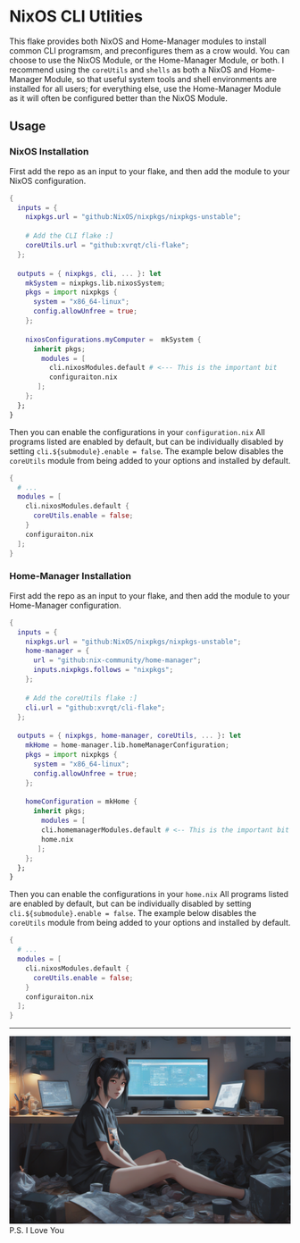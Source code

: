 # NixOS CLI Utlities
This flake provides both NixOS and Home-Manager modules to install common CLI programsm, and preconfigures them as a crow would.
You can choose to use the NixOS Module, or the Home-Manager Module, or both. I recommend using the `coreUtils` and `shells` as both a NixOS and Home-Manager Module, so that useful system tools and shell environments are installed for all users; for everything else, use the Home-Manager Module as it will often be configured better than the NixOS Module.

## Usage
### NixOS Installation 
First add the repo as an input to your flake, and then add the module to your NixOS configuration.
```nix
{
  inputs = {
    nixpkgs.url = "github:NixOS/nixpkgs/nixpkgs-unstable";

    # Add the CLI flake :]
    coreUtils.url = "github:xvrqt/cli-flake";
  };
  
  outputs = { nixpkgs, cli, ... }: let
    mkSystem = nixpkgs.lib.nixosSystem;
    pkgs = import nixpkgs {
      system = "x86_64-linux";
      config.allowUnfree = true;
    };

    nixosConfigurations.myComputer =  mkSystem {
      inherit pkgs;
        modules = [
          cli.nixosModules.default # <--- This is the important bit
          configuraiton.nix
       ];
    };
  };
}
```
Then you can enable the configurations in your `configuration.nix`
All programs listed are enabled by default, but can be individually disabled by setting `cli.${submodule}.enable = false`. 
The example below disables the `coreUtils` module from being added to your options and installed by default.
```nix
{ 
  # ...
  modules = [
    cli.nixosModules.default {
      coreUtils.enable = false;
    }
    configuraiton.nix
  ];
}
```
### Home-Manager Installation
First add the repo as an input to your flake, and then add the module to your Home-Manager configuration.
```nix
{
  inputs = {
    nixpkgs.url = "github:NixOS/nixpkgs/nixpkgs-unstable";
    home-manager = {
      url = "github:nix-community/home-manager";
      inputs.nixpkgs.follows = "nixpkgs";
    };

    # Add the coreUtils flake :]
    cli.url = "github:xvrqt/cli-flake";
  };
  
  outputs = { nixpkgs, home-manager, coreUtils, ... }: let
    mkHome = home-manager.lib.homeManagerConfiguration;
    pkgs = import nixpkgs {
      system = "x86_64-linux";
      config.allowUnfree = true;
    };

    homeConfiguration = mkHome {
      inherit pkgs;
        modules = [
        cli.homemanagerModules.default # <-- This is the important bit
        home.nix
       ];
    };
  };
}
```

Then you can enable the configurations in your `home.nix`
All programs listed are enabled by default, but can be individually disabled by setting `cli.${submodule}.enable = false`. 
The example below disables the `coreUtils` module from being added to your options and installed by default.
```nix
{ 
  # ...
  modules = [
    cli.nixosModules.default {
      coreUtils.enable = false;
    }
    configuraiton.nix
  ];
}
```

-----
![Woman works on a computer](https://github.com/xvrqt/cli-flake/blob/dev/patron.png?raw=true "Patron Saint")
P.S. I Love You

